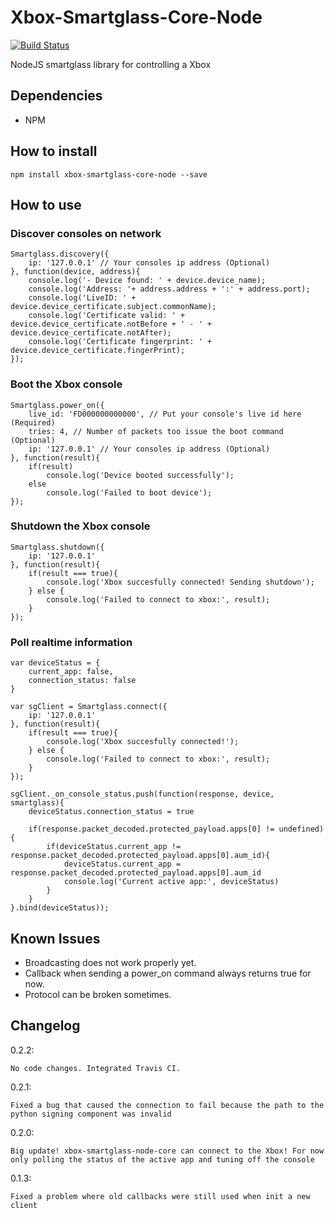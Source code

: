# Xbox-Smartglass-Core-Node
[![Build Status](https://travis-ci.org/unknownskl/xbox-smartglass-core-node.svg?branch=master)](https://travis-ci.org/unknownskl/xbox-smartglass-core-node)

NodeJS smartglass library for controlling a Xbox

## Dependencies

- NPM

## How to install

```npm install xbox-smartglass-core-node --save```

## How to use

### Discover consoles on network

```
Smartglass.discovery({
    ip: '127.0.0.1' // Your consoles ip address (Optional)
}, function(device, address){
    console.log('- Device found: ' + device.device_name);
    console.log('Address: '+ address.address + ':' + address.port);
    console.log('LiveID: ' + device.device_certificate.subject.commonName);
    console.log('Certificate valid: ' + device.device_certificate.notBefore + ' - ' + device.device_certificate.notAfter);
    console.log('Certificate fingerprint: ' + device.device_certificate.fingerPrint);
});
```

### Boot the Xbox console

```
Smartglass.power_on({
    live_id: 'FD000000000000', // Put your console's live id here (Required)
    tries: 4, // Number of packets too issue the boot command (Optional)
    ip: '127.0.0.1' // Your consoles ip address (Optional)
}, function(result){
    if(result)
        console.log('Device booted successfully');
    else
        console.log('Failed to boot device');
});
```

### Shutdown the Xbox console

```
Smartglass.shutdown({
    ip: '127.0.0.1'
}, function(result){
    if(result === true){
        console.log('Xbox succesfully connected! Sending shutdown');
    } else {
        console.log('Failed to connect to xbox:', result);
    }
});
```

### Poll realtime information

```
var deviceStatus = {
    current_app: false,
    connection_status: false
}

var sgClient = Smartglass.connect({
    ip: '127.0.0.1'
}, function(result){
    if(result === true){
        console.log('Xbox succesfully connected!');
    } else {
        console.log('Failed to connect to xbox:', result);
    }
});

sgClient._on_console_status.push(function(response, device, smartglass){
    deviceStatus.connection_status = true

    if(response.packet_decoded.protected_payload.apps[0] != undefined){
        if(deviceStatus.current_app != response.packet_decoded.protected_payload.apps[0].aum_id){
            deviceStatus.current_app = response.packet_decoded.protected_payload.apps[0].aum_id
            console.log('Current active app:', deviceStatus)
        }
    }
}.bind(deviceStatus));
```

## Known Issues

- Broadcasting does not work properly yet.
- Callback when sending a power_on command always returns true for now.
- Protocol can be broken sometimes.

## Changelog

0.2.2:

    No code changes. Integrated Travis CI.

0.2.1:

    Fixed a bug that caused the connection to fail because the path to the python signing component was invalid

0.2.0:

    Big update! xbox-smartglass-node-core can connect to the Xbox! For now only polling the status of the active app and tuning off the console

0.1.3:

    Fixed a problem where old callbacks were still used when init a new client
